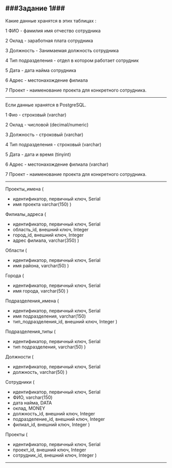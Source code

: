 ###Задание 1###
---

Какие данные хранятся в этих таблицах :

1 ФИО  - фамилия имя отчество сотрудника 

2 Оклад  - заработная плата сотрудника

3 Должность  - Занимаемая должность сотрудника

4 Тип подразделения - отдел в котором работает сотрудник

5 Дата - дата найма сотрудника

6 Адрес - местонахождение филиала

7 Проект - наименование проекта для конкретного сотрудника.

---

Если данные хранятся в PostgreSQL.

1 Фио  -  строковый (varchar)

2 Оклад  - числовой (decimal/numeric)

3 Должность  - строковый (varchar)

4 Тип подразделения - строковый (varchar)

5 Дата - дата и время (tinyint)

6 Адрес - местонахождение филиала (varchar)

7 Проект - наименование проекта для конкретного сотрудника.

---
 
Проекты_имена (
- идентификатор, первичный ключ, Serial
- имя проекта varchar(150)
)

Филиалы_адреса (
- идентификатор, первичный ключ, Serial
- область_id, внешний ключ, Integer
- город_id, внешний ключ, Integer
- адрес филиала, varchar(350)
)

Области (
- идентификатор, первичный ключ, Serial
- имя района, varchar(50)
)

Города (
- идентификатор, первичный ключ, Serial
- имя города, varchar(50)
)

Подразделения_имена (
- идентификатор, первичный ключ, Serial
- имя подразделения, varchar(150)
- тип_подразделения_id, внешний ключ, Integer
)

Подразделения_типы (
- идентификатор, первичный ключ, Serial
- тип подразделения, varchar(50)
)

Должности (
- идентификатор, первичный ключ, Serial
- должность, varchar(50)
)

Сотрудники (
- идентификатор, первичный ключ, Serial
- ФИО, varchar(150)
- дата найма, DATA
- оклад, MONEY
- должность_id, внешний ключ, Integer
- подразделение_id, внешний ключ, Integer
- филиал_id, внешний ключ, Integer
)

Проекты (
- идентификатор, первичный ключ, Serial
- проект_id, внешний ключ, Integer
- сотрудник_id, внешний ключ, Integer
)

---
